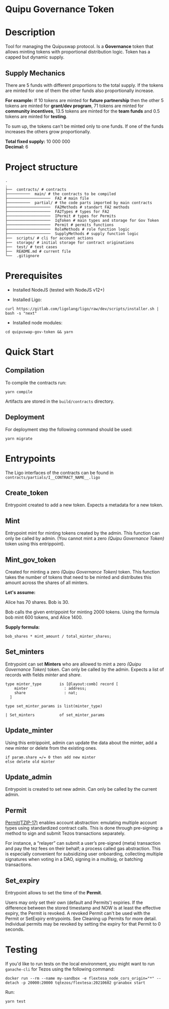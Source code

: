 # Quipu Governance Token

# Description

Tool for managing the Quipuswap protocol. Is a **Governance** token that allows minting tokens with proportional distribution logic. Token has a capped but dynamic supply.

## Supply Mechanics

There are 5 funds with different proportions to the total supply. If the tokens are minted for one of them the other funds also proportionally increase.

**For example:**
If 10 tokens are minted for **future partnership** then the other 5 tokens are minted for **grant/dev program**, 71 tokens are minted for **community incentives**, 13.5 tokens are minted for the **team funds** and 0.5 tokens are minted for **testing**.

To sum up, the tokens can't be minted only to one funds. If one of the funds increases the others grow proportionally.

**Total fixed supply:** 10 000 000 </br>
**Decimal:** 6

# Project structure

```
.
.
├──  contracts/ # contracts
├──────────  main/ # the contracts to be compiled
├───────────────────  FA2 # main file
├──────────  partial/ # the code parts imported by main contracts
├───────────────────  FA2Methods # standart FA2 methods
├───────────────────  FA2Types # types for FA2
├───────────────────  IPermit # types for Permits
├───────────────────  IqToken # main types and storage for Gov Token
├───────────────────  Permit # permits functions
├───────────────────  RoleMethods # role function logic
├───────────────────  SupplyMethods # supply function logic
├──  scripts/ # cli for account actions
├──  storage/ # initial storage for contract originations
├──  test/ # test cases
├──  README.md # current file
└──  .gitignore
```

# Prerequisites

- Installed NodeJS (tested with NodeJS v12+)

- Installed Ligo:

```
curl https://gitlab.com/ligolang/ligo/raw/dev/scripts/installer.sh | bash -s "next"
```

- Installed node modules:

```
cd quipuswap-gov-token && yarn
```

# Quick Start

## Compilation

To compile the contracts run:

```
yarn compile
```

Artifacts are stored in the `build/contracts` directory.

## Deployment

For deployment step the following command should be used:

```
yarn migrate
```

# Entrypoints

The Ligo interfaces of the contracts can be found in `contracts/partials/I__CONTRACT_NAME__.ligo`

## Create_token

Entrypoint created to add a new token. Expects a metadata for a new token.

## Mint

Entrypoint mint for minting tokens created by the admin. This function can only be called by admin.
(You cannot mint a zero *(Quipu Governance Token)* token using this entrippoint).

## Mint_gov_token

Created for minting a zero *(Quipu Governance Token)* token.
This function takes the number of tokens that need to be minted and distributes this amount across the shares of all minters.

**Let's assume:**

Alice has 70 shares.
Bob is 30.

Bob calls the given entrippoint for minting 2000 tokens.
Using the formula bob mint 600 tokens, and Alice 1400.

**Supply formula:**
```
bob_shares * mint_amount / total_minter_shares;
```

## Set_minters

Entrypoint can set **Minters** who are allowed to mint a zero *(Quipu Governance Token)* token.
Can only be called by the admin. Expects a list of records with fields *minter* and *share*.

```
type minter_type        is [@layout:comb] record [
    minter                : address;
    share                 : nat;
  ]

type set_minter_params is list(minter_type)

| Set_minters           of set_minter_params
```

## Update_minter

Using this entrippoint, admin can update the data about the minter,
add a new minter or delete from the existing ones.

```
if param.share =/= 0 then add new minter
else delete old minter
```

## Update_admin

Entrypoint is created to set new admin. Can only be called by the current admin.

## Permit

[Permit(TZIP-17)](https://gitlab.com/tezos/tzip/-/blob/master/proposals/tzip-17/tzip-17.md) enables account abstraction: emulating multiple account types using standardized contract calls. This is done through pre-signing: a method to sign and submit Tezos transactions separately.</br>


For instance, a “relayer” can submit a user’s pre-signed (meta) transaction and pay the tez fees on their behalf; a process called gas abstraction. This is especially convenient for subsidizing user onboarding, collecting multiple signatures when voting in a DAO, signing in a multisig, or batching transactions.

## Set_expiry

Entrypoint allows to set the time of the **Permit**.

Users may only set their own (default and Permits') expiries.
If the difference between the stored timestamp and NOW is at least the
effective expiry, the Permit is revoked.
A revoked Permit can't be used with the Permit or SetExpiry entrypoints.
See Cleaning up Permits for more detail.
Individual permits may be revoked by setting the expiry for that Permit to 0 seconds.

# Testing

If you'd like to run tests on the local environment, you might want to run `ganache-cli` for Tezos using the following command:

```
docker run --rm --name my-sandbox -e flextesa_node_cors_origin="*" --detach -p 20000:20000 tqtezos/flextesa:20210602 granabox start
```

Run:

```
yarn test
```
